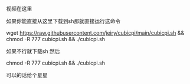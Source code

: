 视频在这里



如果你能直接从这里下载到sh那就直接运行这命令

wget https://raw.githubusercontent.com/jeiry/cubicpi/main/cubicpi.sh && chmod -R 777 cubicpi.sh && ./cubicpi.sh

如果不行就下载sh 然后

chmod -R 777 cubicpi.sh && ./cubicpi.sh

可以的话给个星星
